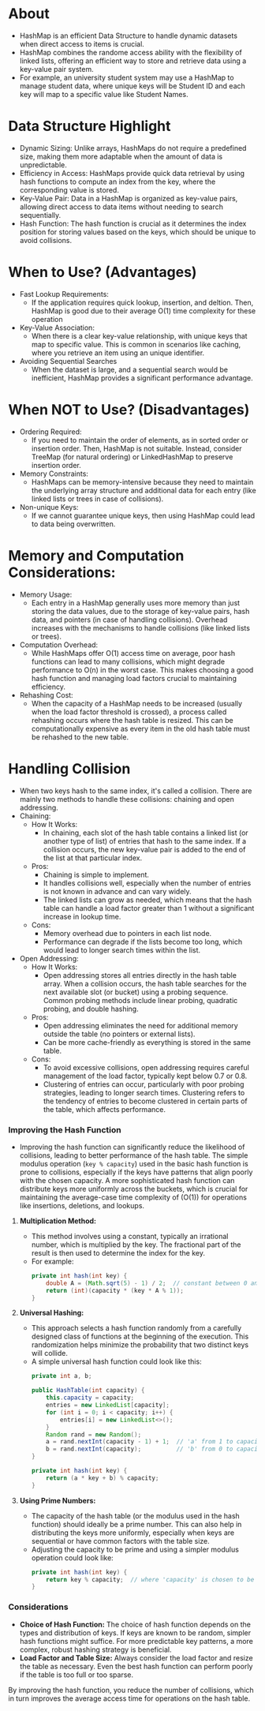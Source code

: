 # About

- HashMap is an efficient Data Structure to handle dynamic datasets when direct access to items is crucial.
- HashMap combines the randome access ability with the flexibility of linked lists, offering an efficient way to store and retrieve data using a key-value pair system.
- For example, an university student system may use a HashMap to manage student data, where unique keys will be Student ID and each key will map to a specific value like Student Names.

# Data Structure Highlight

- Dynamic Sizing: Unlike arrays, HashMaps do not require a predefined size, making them more adaptable when the amount of data is unpredictable.
- Efficiency in Access: HashMaps provide quick data retrieval by using hash functions to compute an index from the key, where the corresponding value is stored.
- Key-Value Pair: Data in a HashMap is organized as key-value pairs, allowing direct access to data items without needing to search sequentially.
- Hash Function: The hash function is crucial as it determines the index position for storing values based on the keys, which should be unique to avoid collisions.

# When to Use? (Advantages)
- Fast Lookup Requirements:
    - If the application requires quick lookup, insertion, and deltion. Then, HashMap is good due to their average O(1) time complexity for these operation
- Key-Value Association:
    - When there is a clear key-value relationship, with unique keys that map to specific value. This is common in scenarios like caching, where you retrieve an item using an unique identifier.
- Avoiding Sequential Searches
    - When the dataset is large, and a sequential search would be inefficient, HashMap provides a significant performance advantage.

# When NOT to Use? (Disadvantages)
- Ordering Required:
    - If you need to maintain the order of elements, as in sorted order or insertion order. Then, HashMap is not suitable. Instead, consider TreeMap (for natural ordering) or LinkedHashMap to preserve insertion order.
- Memory Constraints:
    - HashMaps can be memory-intensive because they need to maintain the underlying array structure and additional data for each entry (like linked lists or trees in case of collisions).
- Non-unique Keys:
    - If we cannot guarantee unique keys, then using HashMap could lead to data being overwritten.

# Memory and Computation Considerations:
- Memory Usage:
    - Each entry in a HashMap generally uses more memory than just storing the data values, due to the storage of key-value pairs, hash data, and pointers (in case of handling collisions). Overhead increases with the mechanisms to handle collisions (like linked lists or trees).
- Computation Overhead:
    - While HashMaps offer O(1) access time on average, poor hash functions can lead to many collisions, which might degrade performance to O(n) in the worst case. This makes choosing a good hash function and managing load factors crucial to maintaining efficiency.
- Rehashing Cost:
    - When the capacity of a HashMap needs to be increased (usually when the load factor threshold is crossed), a process called rehashing occurs where the hash table is resized. This can be computationally expensive as every item in the old hash table must be rehashed to the new table.

# Handling Collision
- When two keys hash to the same index, it's called a collision. There are mainly two methods to handle these collisions: chaining and open addressing.
- Chaining:
    - How It Works:
        - In chaining, each slot of the hash table contains a linked list (or another type of list) of entries that hash to the same index. If a collision occurs, the new key-value pair is added to the end of the list at that particular index.
    - Pros:
        - Chaining is simple to implement.
        - It handles collisions well, especially when the number of entries is not known in advance and can vary widely.
        - The linked lists can grow as needed, which means that the hash table can handle a load factor greater than 1 without a significant increase in lookup time.
    - Cons:
        - Memory overhead due to pointers in each list node.
        - Performance can degrade if the lists become too long, which would lead to longer search times within the list.
- Open Addressing:
    - How It Works:
        - Open addressing stores all entries directly in the hash table array. When a collision occurs, the hash table searches for the next available slot (or bucket) using a probing sequence. Common probing methods include linear probing, quadratic probing, and double hashing.
    - Pros:
        - Open addressing eliminates the need for additional memory outside the table (no pointers or external lists).
        - Can be more cache-friendly as everything is stored in the same table.
    - Cons:
        - To avoid excessive collisions, open addressing requires careful management of the load factor, typically kept below 0.7 or 0.8.
        - Clustering of entries can occur, particularly with poor probing strategies, leading to longer search times. Clustering refers to the tendency of entries to become clustered in certain parts of the table, which affects performance.



### Improving the Hash Function
- Improving the hash function can significantly reduce the likelihood of collisions, leading to better performance of the hash table. The simple modulus operation (`key % capacity`) used in the basic hash function is prone to collisions, especially if the keys have patterns that align poorly with the chosen capacity. A more sophisticated hash function can distribute keys more uniformly across the buckets, which is crucial for maintaining the average-case time complexity of \(O(1)\) for operations like insertions, deletions, and lookups.

1. **Multiplication Method:**
   - This method involves using a constant, typically an irrational number, which is multiplied by the key. The fractional part of the result is then used to determine the index for the key.
   - For example:
     ```java
     private int hash(int key) {
         double A = (Math.sqrt(5) - 1) / 2;  // constant between 0 and 1
         return (int)(capacity * (key * A % 1));
     }
     ```

2. **Universal Hashing:**
   - This approach selects a hash function randomly from a carefully designed class of functions at the beginning of the execution. This randomization helps minimize the probability that two distinct keys will collide.
   - A simple universal hash function could look like this:
     ```java
     private int a, b;

     public HashTable(int capacity) {
         this.capacity = capacity;
         entries = new LinkedList[capacity];
         for (int i = 0; i < capacity; i++) {
             entries[i] = new LinkedList<>();
         }
         Random rand = new Random();
         a = rand.nextInt(capacity - 1) + 1;  // 'a' from 1 to capacity-1
         b = rand.nextInt(capacity);          // 'b' from 0 to capacity-1
     }

     private int hash(int key) {
         return (a * key + b) % capacity;
     }
     ```

3. **Using Prime Numbers:**
   - The capacity of the hash table (or the modulus used in the hash function) should ideally be a prime number. This can also help in distributing the keys more uniformly, especially when keys are sequential or have common factors with the table size.
   - Adjusting the capacity to be prime and using a simpler modulus operation could look like:
     ```java
     private int hash(int key) {
         return key % capacity;  // where 'capacity' is chosen to be a prime number
     }
     ```

### Considerations
- **Choice of Hash Function:** The choice of hash function depends on the types and distribution of keys. If keys are known to be random, simpler hash functions might suffice. For more predictable key patterns, a more complex, robust hashing strategy is beneficial.
- **Load Factor and Table Size:** Always consider the load factor and resize the table as necessary. Even the best hash function can perform poorly if the table is too full or too sparse.

By improving the hash function, you reduce the number of collisions, which in turn improves the average access time for operations on the hash table.
